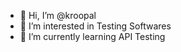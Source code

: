 - 👋 Hi, I’m @kroopal
- 👀 I’m interested in Testing Softwares
- 🌱 I’m currently learning API Testing

<!---
kroopal/kroopal is a ✨ special ✨ repository because its `README.md` (this file) appears on your GitHub profile.
You can click the Preview link to take a look at your changes.
--->
